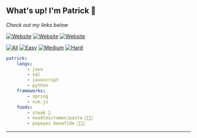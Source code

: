 ## What's up!  I'm Patrick 👋

*Check out my links below*

[![Website](https://img.shields.io/badge/Homepage-lightgrey?style=for-the-badge&logo=vue.js)](https://peiyuan.ch) 
[![Website](https://img.shields.io/badge/LeetCode-black?style=for-the-badge&logo=leetcode)](https://leetcode.com/puiiyuen/) 
[![Website](https://img.shields.io/badge/LinkedIn-blue?style=for-the-badge&logo=linkedin)](https://www.linkedin.com/in/ppc97/)

  
[![All](https://badge.peiyuan.ch/leetcode/puiiyuen/problem)](https://leetcode.com/puiiyuen)
[![Easy](https://badge.peiyuan.ch/leetcode/puiiyuen/problem?difficulty=easy)](https://leetcode.com/puiiyuen)
[![Medium](https://badge.peiyuan.ch/leetcode/puiiyuen/problem?difficulty=medium)](https://leetcode.com/puiiyuen)
[![Hard](https://badge.peiyuan.ch/leetcode/puiiyuen/problem?difficulty=hard)](https://leetcode.com/puiiyuen)

```yml
patrick: 
    langs:
        - java
        - sql   
        - javascript     
        - python
    frameworks:
        - spring 
        - vue.js 
    foods:
        - steak 🥩
        - noodles/ramen/pasta 🍲🍜🍝
        - popeyes bonafide 🍗🍗🍗
```
---

